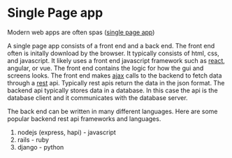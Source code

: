 # Single Page app
Modern web apps are often spas ([single page app](https://en.wikipedia.org/wiki/Single-page_application))

A single page app consists of a front end and a back end. 
The front end often is initally download by the browser. It typically consists of html, css, and javascript. It likely uses a front end javascript framework such as [react](https://reactjs.org/), angular, or vue.  The front end contains the logic for how the gui and screens looks.
The front end  makes [ajax](https://developer.mozilla.org/en-US/docs/Web/Guide/AJAX/Getting_Started) calls to the backend to fetch data through a [rest](https://developer.mozilla.org/en-US/docs/Glossary/REST) api.  Typically rest apis return the data in the json format.  The backend api typically stores data in a database. In this case the api is the database client and it communicates with the database server.    


The back end can be written in many different languages. Here are some popular backend rest api frameworks and languages.  
1. nodejs (express, hapi) - javascript 
2. rails - ruby 
3. django - python
